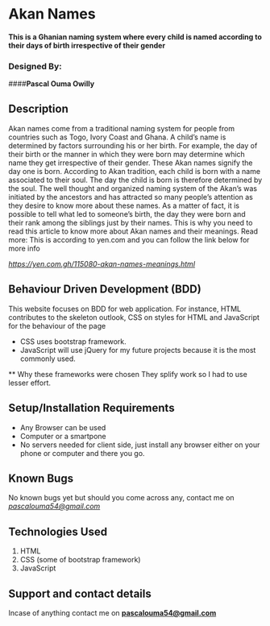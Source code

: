 # Akan Names
#### This is a Ghanian naming system where every child is named according to their days of birth irrespective of their gender
### Designed By: 
####**Pascal Ouma Owilly**
## Description
Akan names come from a traditional naming system for people from countries such as Togo, Ivory Coast and Ghana. A child’s name is determined by factors surrounding his or her birth. For example, the day of their birth or the manner in which they were born may determine which name they get irrespective of their gender. These Akan names signify the day one is born. According to Akan tradition, each child is born with a name associated to their soul. The day the child is born is therefore determined by the soul. The well thought and organized naming system of the Akan’s was initiated by the ancestors and has attracted so many people’s attention as they desire to know more about these names. As a matter of fact, it is possible to tell what led to someone’s birth, the day they were born and their rank among the siblings just by their names. This is why you need to read this article to know more about Akan names and their meanings. Read more: This is according to yen.com and you can follow the link below for more info

 *https://yen.com.gh/115080-akan-names-meanings.html*
 
 ## Behaviour Driven Development (BDD)
 This website focuses on BDD for web application. For instance, HTML contributes to the skeleton outlook, CSS on styles for HTML and JavaScript for the behaviour of the page

* CSS uses bootstrap framework.
* JavaScript will use jQuery for my future projects because it is the most commonly used.

** Why these frameworks were chosen
They splify work so I had to use lesser effort.

## Setup/Installation Requirements
* Any Browser can be used
* Computer or a smartpone
* No servers needed for client side, just install any browser either on your phone or computer and there you go.

## Known Bugs
No known bugs yet but should you come across any, contact me on *pascalouma54@gmail.com*
## Technologies Used
1. HTML
2. CSS (some of bootstrap framework)
3. JavaScript
## Support and contact details
Incase of anything contact me on **pascalouma54@gmail.com**
